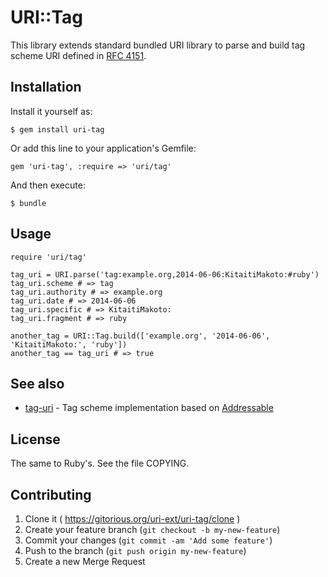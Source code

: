 URI::Tag
========

This library extends standard bundled URI library to parse and build tag scheme URI defined in [RFC 4151][rfc4151].

Installation
------------

Install it yourself as:

    $ gem install uri-tag

Or add this line to your application's Gemfile:

    gem 'uri-tag', :require => 'uri/tag'

And then execute:

    $ bundle

Usage
-----

    require 'uri/tag'
    
    tag_uri = URI.parse('tag:example.org,2014-06-06:KitaitiMakoto:#ruby')
    tag_uri.scheme # => tag
    tag_uri.authority # => example.org
    tag_uri.date # => 2014-06-06
    tag_uri.specific # => KitaitiMakoto:
    tag_uri.fragment # => ruby
    
    another_tag = URI::Tag.build(['example.org', '2014-06-06', 'KitaitiMakoto:', 'ruby'])
    another_tag == tag_uri # => true

See also
--------

* [tag-uri][] - Tag scheme implementation based on [Addressable][addressable]

License
-------

The same to Ruby's. See the file COPYING.

Contributing
------------

1. Clone it ( https://gitorious.org/uri-ext/uri-tag/clone )
2. Create your feature branch (`git checkout -b my-new-feature`)
3. Commit your changes (`git commit -am 'Add some feature'`)
4. Push to the branch (`git push origin my-new-feature`)
5. Create a new Merge Request

[rfc4151]: http://www.ietf.org/rfc/rfc4151.txt
[tag-uri]: https://github.com/yb66/tag-uri
[addressable]: https://github.com/sporkmonger/addressable
